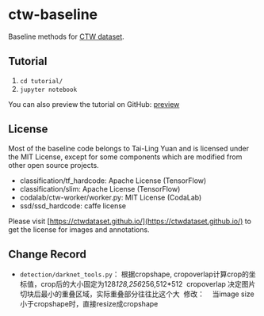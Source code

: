 # ctw-baseline

Baseline methods for [CTW dataset](https://ctwdataset.github.io/).

## Tutorial

 1. `cd tutorial/`
 2. `jupyter notebook`

You can also preview the tutorial on GitHub: [preview](https://github.com/yuantailing/ctw-baseline/blob/master/tutorial/1-basics.ipynb)

## License

Most of the baseline code belongs to Tai-Ling Yuan and is licensed under the MIT License, except for some components which are modified from other open source projects.

 - classification/tf_hardcode: Apache License (TensorFlow)
 - classification/slim: Apache License (TensorFlow)
 - codalab/ctw-worker/worker.py: MIT License (CodaLab)
 - ssd/ssd_hardcode: caffe license

Please visit [https://ctwdataset.github.io/](https://ctwdataset.github.io/) to get the license for images and annotations.

## Change Record
* `detection/darknet_tools.py`：
  根据cropshape, cropoverlap计算crop的坐标值，crop后的大小固定为128*128,256*256,512*512
  cropoverlap 决定图片切块后最小的重叠区域，实际重叠部分往往比这个大
  修改：
    当image size小于cropshape时，直接resize成cropshape

